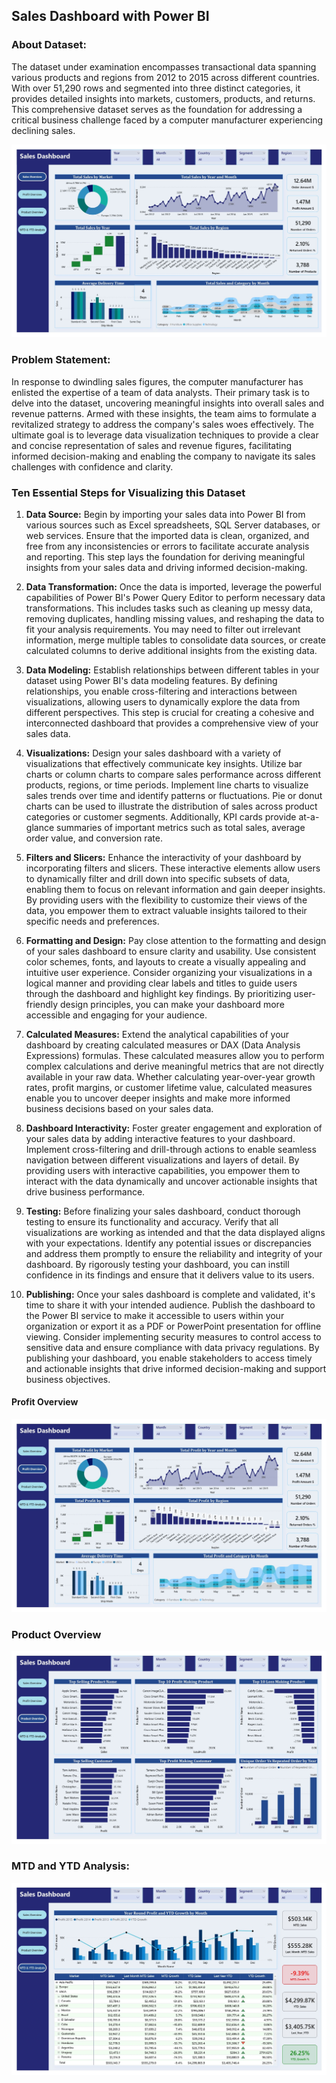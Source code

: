 ## Sales Dashboard with Power BI

### About Dataset:
The dataset under examination encompasses transactional data spanning various products and regions from 2012 to 2015 across different countries. With over 51,290 rows and segmented into three distinct categories, it provides detailed insights into markets, customers, products, and returns. This comprehensive dataset serves as the foundation for addressing a critical business challenge faced by a computer manufacturer experiencing declining sales.

![Dashboard](https://github.com/Sadikctg/Project_6_Sales_Dashboard_with_PowerBI/blob/main/images/Sales%20Dashboard%20-%2004_page-0001.jpg)


### Problem Statement:
In response to dwindling sales figures, the computer manufacturer has enlisted the expertise of a team of data analysts. Their primary task is to delve into the dataset, uncovering meaningful insights into overall sales and revenue patterns. Armed with these insights, the team aims to formulate a revitalized strategy to address the company's sales woes effectively. The ultimate goal is to leverage data visualization techniques to provide a clear and concise representation of sales and revenue figures, facilitating informed decision-making and enabling the company to navigate its sales challenges with confidence and clarity.


### Ten Essential Steps for Visualizing this Dataset

1. **Data Source:** Begin by importing your sales data into Power BI from various sources such as Excel spreadsheets, SQL Server databases, or web services. Ensure that the imported data is clean, organized, and free from any inconsistencies or errors to facilitate accurate analysis and reporting. This step lays the foundation for deriving meaningful insights from your sales data and driving informed decision-making.

2. **Data Transformation:** Once the data is imported, leverage the powerful capabilities of Power BI's Power Query Editor to perform necessary data transformations. This includes tasks such as cleaning up messy data, removing duplicates, handling missing values, and reshaping the data to fit your analysis requirements. You may need to filter out irrelevant information, merge multiple tables to consolidate data sources, or create calculated columns to derive additional insights from the existing data.

3. **Data Modeling:** Establish relationships between different tables in your dataset using Power BI's data modeling features. By defining relationships, you enable cross-filtering and interactions between visualizations, allowing users to dynamically explore the data from different perspectives. This step is crucial for creating a cohesive and interconnected dashboard that provides a comprehensive view of your sales data.

4. **Visualizations:** Design your sales dashboard with a variety of visualizations that effectively communicate key insights. Utilize bar charts or column charts to compare sales performance across different products, regions, or time periods. Implement line charts to visualize sales trends over time and identify patterns or fluctuations. Pie or donut charts can be used to illustrate the distribution of sales across product categories or customer segments. Additionally, KPI cards provide at-a-glance summaries of important metrics such as total sales, average order value, and conversion rate.

5. **Filters and Slicers:** Enhance the interactivity of your dashboard by incorporating filters and slicers. These interactive elements allow users to dynamically filter and drill down into specific subsets of data, enabling them to focus on relevant information and gain deeper insights. By providing users with the flexibility to customize their views of the data, you empower them to extract valuable insights tailored to their specific needs and preferences.

6. **Formatting and Design:** Pay close attention to the formatting and design of your sales dashboard to ensure clarity and usability. Use consistent color schemes, fonts, and layouts to create a visually appealing and intuitive user experience. Consider organizing your visualizations in a logical manner and providing clear labels and titles to guide users through the dashboard and highlight key findings. By prioritizing user-friendly design principles, you can make your dashboard more accessible and engaging for your audience.

7. **Calculated Measures:** Extend the analytical capabilities of your dashboard by creating calculated measures or DAX (Data Analysis Expressions) formulas. These calculated measures allow you to perform complex calculations and derive meaningful metrics that are not directly available in your raw data. Whether calculating year-over-year growth rates, profit margins, or customer lifetime value, calculated measures enable you to uncover deeper insights and make more informed business decisions based on your sales data.

8. **Dashboard Interactivity:** Foster greater engagement and exploration of your sales data by adding interactive features to your dashboard. Implement cross-filtering and drill-through actions to enable seamless navigation between different visualizations and layers of detail. By providing users with interactive capabilities, you empower them to interact with the data dynamically and uncover actionable insights that drive business performance.

9. **Testing:** Before finalizing your sales dashboard, conduct thorough testing to ensure its functionality and accuracy. Verify that all visualizations are working as intended and that the data displayed aligns with your expectations. Identify any potential issues or discrepancies and address them promptly to ensure the reliability and integrity of your dashboard. By rigorously testing your dashboard, you can instill confidence in its findings and ensure that it delivers value to its users.

10. **Publishing:** Once your sales dashboard is complete and validated, it's time to share it with your intended audience. Publish the dashboard to the Power BI service to make it accessible to users within your organization or export it as a PDF or PowerPoint presentation for offline viewing. Consider implementing security measures to control access to sensitive data and ensure compliance with data privacy regulations. By publishing your dashboard, you enable stakeholders to access timely and actionable insights that drive informed decision-making and support business objectives.

#### Profit Overview
![Profit Overview](https://github.com/Sadikctg/Project_6_Sales_Dashboard_with_PowerBI/blob/main/images/Sales%20Dashboard%20-%2004_page-0002.jpg)

### Product Overview
![Product Overview](https://github.com/Sadikctg/Project_6_Sales_Dashboard_with_PowerBI/blob/main/images/Sales%20Dashboard%20-%2004_page-0003.jpg)

### MTD and YTD Analysis:
![MTD and YTD Analysis](https://github.com/Sadikctg/Project_6_Sales_Dashboard_with_PowerBI/blob/main/images/Sales%20Dashboard%20-%2004_page-0004.jpg)



